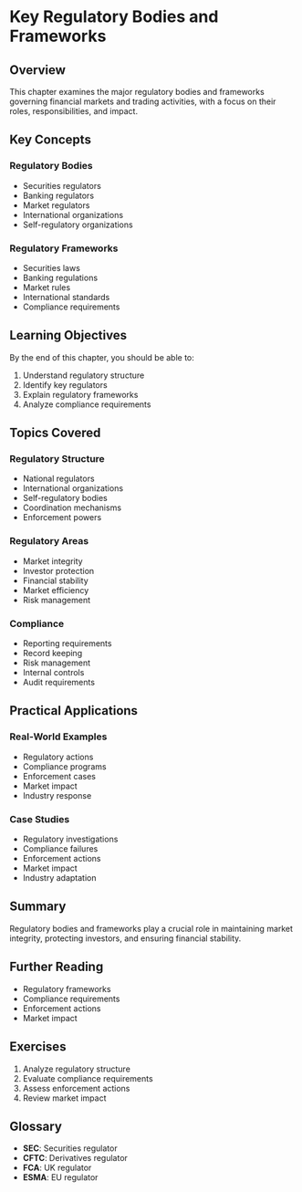 # Key Regulatory Bodies and Frameworks

## Overview

This chapter examines the major regulatory bodies and frameworks governing financial markets and trading activities, with a focus on their roles, responsibilities, and impact.

## Key Concepts

### Regulatory Bodies
- Securities regulators
- Banking regulators
- Market regulators
- International organizations
- Self-regulatory organizations

### Regulatory Frameworks
- Securities laws
- Banking regulations
- Market rules
- International standards
- Compliance requirements

## Learning Objectives

By the end of this chapter, you should be able to:
1. Understand regulatory structure
2. Identify key regulators
3. Explain regulatory frameworks
4. Analyze compliance requirements

## Topics Covered

### Regulatory Structure
- National regulators
- International organizations
- Self-regulatory bodies
- Coordination mechanisms
- Enforcement powers

### Regulatory Areas
- Market integrity
- Investor protection
- Financial stability
- Market efficiency
- Risk management

### Compliance
- Reporting requirements
- Record keeping
- Risk management
- Internal controls
- Audit requirements

## Practical Applications

### Real-World Examples
- Regulatory actions
- Compliance programs
- Enforcement cases
- Market impact
- Industry response

### Case Studies
- Regulatory investigations
- Compliance failures
- Enforcement actions
- Market impact
- Industry adaptation

## Summary

Regulatory bodies and frameworks play a crucial role in maintaining market integrity, protecting investors, and ensuring financial stability.

## Further Reading

- Regulatory frameworks
- Compliance requirements
- Enforcement actions
- Market impact

## Exercises

1. Analyze regulatory structure
2. Evaluate compliance requirements
3. Assess enforcement actions
4. Review market impact

## Glossary

- **SEC**: Securities regulator
- **CFTC**: Derivatives regulator
- **FCA**: UK regulator
- **ESMA**: EU regulator 